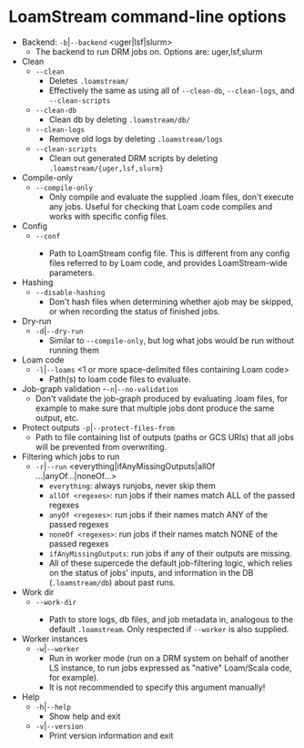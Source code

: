 # LoamStream command-line options

- Backend: `-b`|`--backend`  <uger|lsf|slurm>           
  - The backend to run DRM jobs on. Options are: uger,lsf,slurm
- Clean 
  - `--clean`
    - Deletes `.loamstream/` 
    - Effectively the same as using all of `--clean-db`, `--clean-logs`, and `--clean-scripts`
  - `--clean-db`
    - Clean db by deleting `.loamstream/db/`
  - `--clean-logs`
    - Remove old logs by deleting `.loamstream/logs`
  - `--clean-scripts`               
    - Clean out generated DRM scripts by deleting `.loamstream/{uger,lsf,slurm}`
- Compile-only
  - `--compile-only`
    - Only compile and evaluate the supplied .loam files, don't execute any jobs. Useful for checking that Loam code compiles and works with specific config files.
- Config
  - `--conf` <conf-file>
    - Path to LoamStream config file.  This is different from any config files referred to by Loam code, and provides LoamStream-wide parameters.
- Hashing
  - `--disable-hashing`             
    - Don't hash files when determining whether ajob may be skipped, or when recording the status of finished jobs.
- Dry-run
  - `-d`|`--dry-run`
    - Similar to `--compile-only`, but log what jobs would be run without running them
- Loam code
  - `-l`|`--loams`  <1 or more space-delimited files containing Loam code>
    - Path(s) to loam code files to evaluate.
- Job-graph validation
  -`-n`|`--no-validation`
    - Don't validate the job-graph produced by evaluating .loam files, for example to make sure that multiple jobs dont produce the same output, etc.
- Protect outputs
  `-p`|`--protect-files-from` 
    - Path to file containing list of outputs (paths or GCS URIs) that all jobs will be prevented from overwriting.
- Filtering which jobs to run
  - `-r`|`--run` <everything|ifAnyMissingOutputs|allOf ...|anyOf...|noneOf...>
    - `everything`: always runjobs, never skip them
    - `allOf <regexes>`: run jobs if their names match ALL of the passed regexes
    - `anyOf <regexes>`: run jobs if their names match ANY of the passed regexes
    - `noneOf <regexes>`: run jobs if their names match NONE of the passed regexes
    - `ifAnyMissingOutputs`: run jobs if any of their outputs are missing.  
    - All of these supercede the default job-filtering logic, which relies on the status of jobs' inputs, and information in the DB (`.loamstream/db`) about past runs.
- Work dir
  - `--work-dir` <path>
    - Path to store logs, db files, and job metadata in, analogous to the default `.loamstream`.  Only respected if `--worker` is also supplied.
- Worker instances
  - `-w`|`--worker` 
    - Run in worker mode (run on a DRM system on behalf of another LS instance, to run jobs expressed as "native" Loam/Scala code, for example).
    - It is not recommended to specify this argument manually!
- Help
  - `-h`|`--help`
    - Show help and exit
  - `-v`|`--version`
    - Print version information and exit
    